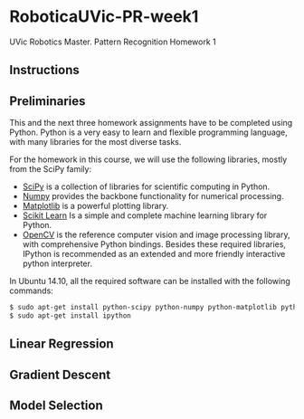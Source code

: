 # RoboticaUVic-PR-week1
UVic Robotics Master. Pattern Recognition Homework 1

## Instructions



## Preliminaries

This and the next three homework assignments have to be completed
using Python. Python is a very easy to learn and flexible programming
language, with many libraries for the most diverse tasks.

For the homework in this course, we will use the following libraries, mostly from the SciPy family:
- [SciPy](http://www.scipy.org/) is a collection of libraries for scientific computing in Python.
- [Numpy](http://www.numpy.org/) provides the backbone functionality for numerical processing.
- [Matplotlib](http://matplotlib.org/) is a powerful plotting library.
- [Scikit Learn](http://scikit-learn.org/stable/) Is a simple and complete machine learning library for Python.
- [OpenCV](http://opencv.org/) is the reference computer vision and image processing library, with comprehensive Python bindings.
Besides these required libraries, IPython is recommended as an extended and more friendly interactive python interpreter.

In Ubuntu 14.10, all the required software can be installed with the following commands:

```bash
$ sudo apt-get install python-scipy python-numpy python-matplotlib python-opencv python-sklearn
$ sudo apt-get install ipython
```

## Linear Regression 



## Gradient Descent



## Model Selection